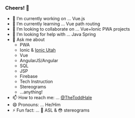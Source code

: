 ### Cheers! 🖖

- 🔭  I’m currently working on ... Vue.js
- 🌱  I’m currently learning ... Vue path routing
- 👯  I’m looking to collaborate on ... Vue+Ionic PWA projects
- 🤔  I’m looking for help with ... Java Spring
- 💬  Ask me about
  - PWA
  - Ionic & [Ionic Utah](https://meetup.com/Ionic-Utah)
  - Vue
  - AngularJS/Angular
  - SQL
  - JSP
  - Firebase
  - Tech Instruction
  - Stereograms
  - ...anything!
- 📫  How to reach me: ... [@TheToddHale](https://twitter.com/TheToddHale)
- 😄  Pronouns: ... He/Him
- ⚡  Fun fact: ... 🤟 ASL & 😳 stereograms
